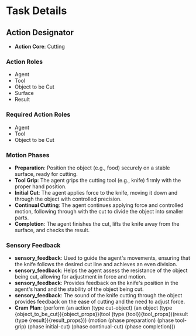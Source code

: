 # Task Details

## Action Designator
- **Action Core**: Cutting
### Action Roles
- Agent
- Tool
- Object to be Cut
- Surface
- Result
### Required Action Roles
- Agent
- Tool
- Object to be Cut
### Motion Phases
- **Preparation**: Position the object (e.g., food) securely on a stable surface, ready for cutting.
- **Tool Grip**: The agent grips the cutting tool (e.g., knife) firmly with the proper hand position.
- **Initial Cut**: The agent applies force to the knife, moving it down and through the object with controlled precision.
- **Continual Cutting**: The agent continues applying force and controlled motion, following through with the cut to divide the object into smaller parts.
- **Completion**: The agent finishes the cut, lifts the knife away from the surface, and checks the result.
### Sensory Feedback
- **sensory_feedback**: Used to guide the agent's movements, ensuring that the knife follows the desired cut line and achieves an even division.
- **sensory_feedback**: Helps the agent assess the resistance of the object being cut, allowing for adjustment in force and motion.
- **sensory_feedback**: Provides feedback on the knife's position in the agent's hand and the stability of the object being cut.
- **sensory_feedback**: The sound of the knife cutting through the object provides feedback on the ease of cutting and the need to adjust force.
- **Cram Plan**: (perform (an action (type cut-object) (an object (type {object_to_be_cut}){object_props})(tool (type {tool}){tool_props})(result (type {result}){result_props})) (motion (phase preparation) (phase tool-grip) (phase initial-cut) (phase continual-cut) (phase completion)))
